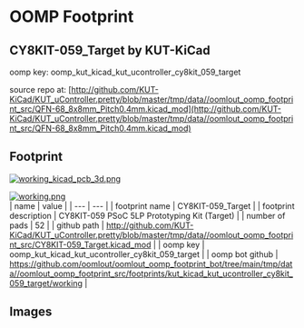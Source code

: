 # OOMP Footprint  
## CY8KIT-059_Target  by KUT-KiCad  
  
oomp key: oomp_kut_kicad_kut_ucontroller_cy8kit_059_target  
  
source repo at: [http://github.com/KUT-KiCad/KUT_uController.pretty/blob/master/tmp/data//oomlout_oomp_footprint_src/QFN-68_8x8mm_Pitch0.4mm.kicad_mod](http://github.com/KUT-KiCad/KUT_uController.pretty/blob/master/tmp/data//oomlout_oomp_footprint_src/QFN-68_8x8mm_Pitch0.4mm.kicad_mod)  
## Footprint  
  
[![working_kicad_pcb_3d.png](working_kicad_pcb_3d_600.png)](working_kicad_pcb_3d.png)  
  
[![working.png](working_600.png)](working.png)  
| name | value | 
| --- | --- | 
| footprint name | CY8KIT-059_Target | 
| footprint description | CY8KIT-059 PSoC 5LP Prototyping Kit (Target) | 
| number of pads | 52 | 
| github path | http://github.com/KUT-KiCad/KUT_uController.pretty/blob/master/tmp/data//oomlout_oomp_footprint_src/CY8KIT-059_Target.kicad_mod | 
| oomp key | oomp_kut_kicad_kut_ucontroller_cy8kit_059_target | 
| oomp bot github | https://github.com/oomlout/oomlout_oomp_footprint_bot/tree/main/tmp/data//oomlout_oomp_footprint_src/footprints/kut_kicad_kut_ucontroller_cy8kit_059_target/working | 
## Images  
